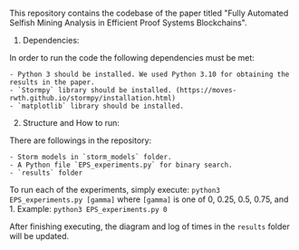 This repository contains the codebase of the paper titled "Fully Automated Selfish Mining Analysis in Efficient Proof
Systems Blockchains".

1. Dependencies:

In order to run the code the following dependencies must be met:

    - Python 3 should be installed. We used Python 3.10 for obtaining the results in the paper. 
    - `Stormpy` library should be installed. (https://moves-rwth.github.io/stormpy/installation.html)
    - `matplotlib` library should be installed. 

2. Structure and How to run:

There are followings in the repository:

    - Storm models in `storm_models` folder.
    - A Python file `EPS_experiments.py` for binary search.
    - `results` folder 
To run each of the experiments, simply execute: 
`python3 EPS_experiments.py [gamma]` 
where `[gamma]` is one of 0, 0.25, 0.5, 0.75, and 1.
Example: `python3 EPS_experiments.py 0`

After finishing executing, the diagram and log of times in the `results` folder will be updated.
